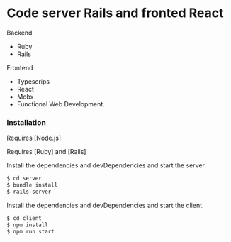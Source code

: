 # Code server Rails and fronted React

Backend
  - Ruby
  - Rails

Frontend
  - Typescrips
  - React
  - Mobx
  - Functional Web Development.

### Installation

Requires [Node.js]

Requires [Ruby] and [Rails]

Install the dependencies and devDependencies and start the server.

```sh
$ cd server
$ bundle install
$ rails server
```

Install the dependencies and devDependencies and start the client.

```sh
$ cd client
$ npm install
$ npm run start
```